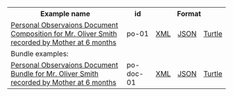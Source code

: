 <table class="list" width="100%">            
   <tr>
     <th>Example name</th>
     <th>id</th>
     <th colspan="3">Format</th>
   </tr>
   <tr>
      <td><a href="Composition-po-01.html">Personal Observaions Document Composition for Mr. Oliver Smith recorded by Mother at 6 months</a></td>
      <td>po-01</td>
      <td><a href="Composition-po-01.xml.html">XML</a></td>
      <td><a href="Composition-po-01.json.html">JSON</a></td>
      <td><a href="Composition-po-01.ttl.html">Turtle</a></td>
   </tr>    
   <tr>
      <td colspan="5">Bundle examples:</td>
   </tr>
   <tr>
      <td><a href="Bundle-po-doc-01.html">Personal Observaions Document Bundle for Mr. Oliver Smith recorded by Mother at 6 months</a></td>
      <td>po-doc-01</td>
      <td><a href="Bundle-po-doc-01.xml.html">XML</a></td>
      <td><a href="Bundle-po-doc-01.json.html">JSON</a></td>
      <td><a href="Bundle-po-doc-01.ttl.html">Turtle</a></td>
   </tr>              
</table>